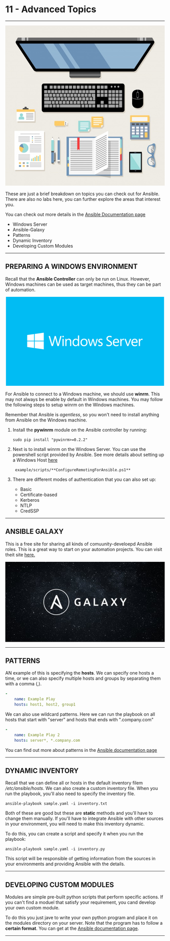 <!-- 2021-01-25 00:02:46 -->

# 11 - Advanced Topics #
______________________________________________________________    

<p align=center>
    <img src="Images/advanced-topics.png">
</p>

These are just a brief breakdown on topics you can check out for Ansible. There are also no labs here, you can further explore the areas that interest you.

You can check out more details in the [Ansible Documentation page](https://docs.ansible.com/)

- Windows Server
- Ansible-Galaxy
- Patterns
- Dynamic Inventory
- Developing Custom Modules

_______________________________________________________________

## PREPARING A WINDOWS ENVIRONMENT ##

Recall that the **Ansible Controller** can only be run on Linux. However, Windows machines can be used as target machines, thus they can be part of automation.

<p align=center>
    <img src="Images/windows-server.png">
</p>

For Ansible to connect to a Windows machine, we should use **winrm**. This may not always be enable by default in Windows machines. You may follow the following steps to setup winrm on the Windows machines.

Remember that Ansible is *agentless*, so you won't need to install anything from Ansible on the Windows machine.

1.  Install the **pywinrm** module on the Ansible controller by running:

        sudo pip install "pywinrm>=0.2.2"

2. Next is to install winrm on the Windows Server. You can use the powershell script provided by Ansible. See more details about setting up a Windows Host [here](https://docs.ansible.com/ansible/2.5/user_guide/windows_setup.html)

        example/scripts/**ConfigureRemotingForAnsible.ps1**

3.  There are different modes of authentication that you can also set up:

    - Basic
    - Certificate-based
    - Kerberos
    - NTLP
    - CredSSP

______________________________________________________________

## ANSIBLE GALAXY ##

This is a free site for sharing all kinds of comuunity-develoepd Ansible roles. This is a great way to start on your automation projects. You can visit theit site [here.](https://galaxy.ansible.com/)

<p align=center>
    <img src="Images/ansible-galaxy.png">
</p>

______________________________________________________________

## PATTERNS ##

AN example of this is specifying the **hosts**. We can specify one hosts a time, or we can also specify multiple hosts and groups by separating them with a comma (,).

```yaml
-
    name: Example Play
    hosts: host1, host2, group1
```
We can also use wildcard patterns. Here we can run the playbook on all hosts that start with "server" and hosts that ends with ".company.com"

```yaml
-
    name: Example Play 2
    hosts: server*, *.company.com
```
You can find out more about patterns in the [Ansible documentation page](https://docs.ansible.com/ansible/latest/user_guide/intro_patterns.html)

______________________________________________________________

## DYNAMIC INVENTORY ##

Recall that we can define all or hosts in the default inventory filem */etc/ansible/hosts*. We can also create a custom inventory file. When you run the playbook, you'll also need to specify the inventory file.

    ansible-playbook sample.yaml -i inventory.txt

Both of these are good but these are **static** methods and you'll have to change them manually. If you'll have to integrate Ansible with other sources in your environment, you will need to make this inventory dynamic. 

To do this, you can create a script and specify it when you run the playbook:

    ansible-playbook sample.yaml -i inventory.py

This script will be responsible of getting information from the sources in your environments and providing Ansible with the details.

______________________________________________________________

## DEVELOPING CUSTOM MODULES ##

Modules are simple pre-built python scripts that perform specific actions. If you can't find a moduel that satisfy your requirement, you cand develop your own custom module.

To do this you just jave to write your own python program and place it on the modules directory on your server. Note that the program has to follow a **certain format**. You can get at the [Ansible documentation page](https://docs.ansible.com/ansible/latest/dev_guide/developing_modules_general.html).

______________________________________________________________
